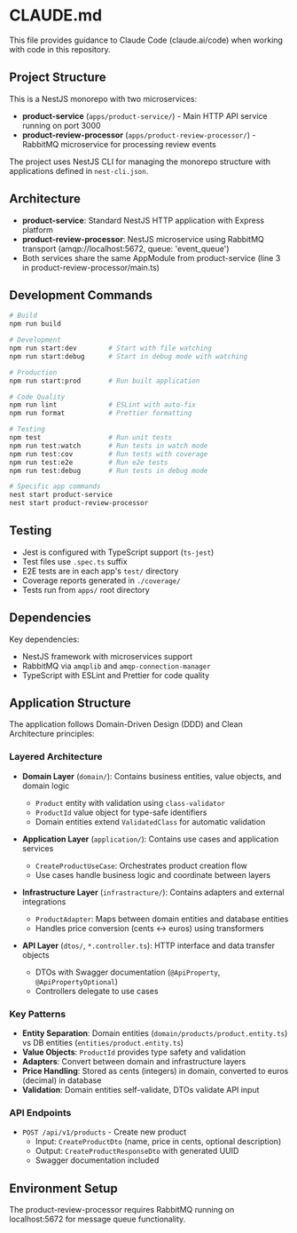 # CLAUDE.md

This file provides guidance to Claude Code (claude.ai/code) when working with code in this repository.

## Project Structure

This is a NestJS monorepo with two microservices:

- **product-service** (`apps/product-service/`) - Main HTTP API service running on port 3000
- **product-review-processor** (`apps/product-review-processor/`) - RabbitMQ microservice for processing review events

The project uses NestJS CLI for managing the monorepo structure with applications defined in `nest-cli.json`.

## Architecture

- **product-service**: Standard NestJS HTTP application with Express platform
- **product-review-processor**: NestJS microservice using RabbitMQ transport (amqp://localhost:5672, queue: 'event_queue')
- Both services share the same AppModule from product-service (line 3 in product-review-processor/main.ts)

## Development Commands

```bash
# Build
npm run build

# Development
npm run start:dev        # Start with file watching
npm run start:debug      # Start in debug mode with watching

# Production
npm run start:prod       # Run built application

# Code Quality
npm run lint             # ESLint with auto-fix
npm run format           # Prettier formatting

# Testing
npm test                 # Run unit tests
npm run test:watch       # Run tests in watch mode
npm run test:cov         # Run tests with coverage
npm run test:e2e         # Run e2e tests
npm run test:debug       # Run tests in debug mode

# Specific app commands
nest start product-service
nest start product-review-processor
```

## Testing

- Jest is configured with TypeScript support (`ts-jest`)
- Test files use `.spec.ts` suffix
- E2E tests are in each app's `test/` directory
- Coverage reports generated in `./coverage/`
- Tests run from `apps/` root directory

## Dependencies

Key dependencies:
- NestJS framework with microservices support
- RabbitMQ via `amqplib` and `amqp-connection-manager` 
- TypeScript with ESLint and Prettier for code quality

## Application Structure

The application follows Domain-Driven Design (DDD) and Clean Architecture principles:

### Layered Architecture

- **Domain Layer** (`domain/`): Contains business entities, value objects, and domain logic
  - `Product` entity with validation using `class-validator`
  - `ProductId` value object for type-safe identifiers
  - Domain entities extend `ValidatedClass` for automatic validation

- **Application Layer** (`application/`): Contains use cases and application services
  - `CreateProductUseCase`: Orchestrates product creation flow
  - Use cases handle business logic and coordinate between layers

- **Infrastructure Layer** (`infrastracture/`): Contains adapters and external integrations
  - `ProductAdapter`: Maps between domain entities and database entities
  - Handles price conversion (cents ↔ euros) using transformers

- **API Layer** (`dtos/`, `*.controller.ts`): HTTP interface and data transfer objects
  - DTOs with Swagger documentation (`@ApiProperty`, `@ApiPropertyOptional`)
  - Controllers delegate to use cases

### Key Patterns

- **Entity Separation**: Domain entities (`domain/products/product.entity.ts`) vs DB entities (`entities/product.entity.ts`)
- **Value Objects**: `ProductId` provides type safety and validation
- **Adapters**: Convert between domain and infrastructure layers
- **Price Handling**: Stored as cents (integers) in domain, converted to euros (decimal) in database
- **Validation**: Domain entities self-validate, DTOs validate API input

### API Endpoints

- `POST /api/v1/products` - Create new product
  - Input: `CreateProductDto` (name, price in cents, optional description)
  - Output: `CreateProductResponseDto` with generated UUID
  - Swagger documentation included

## Environment Setup

The product-review-processor requires RabbitMQ running on localhost:5672 for message queue functionality.